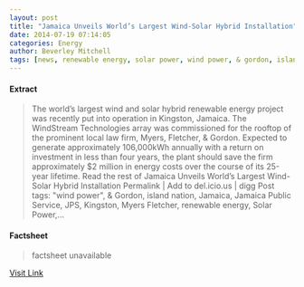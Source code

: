```yaml
---
layout: post
title: "Jamaica Unveils World’s Largest Wind-Solar Hybrid Installation"
date: 2014-07-19 07:14:05
categories: Energy
author: Beverley Mitchell
tags: [news, renewable energy, solar power, wind power, & gordon, island nation, jamaica, jamaica public service, jps, kingston, myers fletcher, solar wind hybrid, solarmills, windstream technologies, worlds largest wind solar hybrid]
---
```



#### Extract
>The world’s largest wind and solar hybrid renewable energy project was recently put into operation in Kingston, Jamaica. The WindStream Technologies array was commissioned for the rooftop of the prominent local law firm, Myers, Fletcher, &amp; Gordon. Expected to generate approximately 106,000kWh annually with a return on investment in less than four years, the plant should save the firm approximately $2 million in energy costs over the course of its 25-year lifetime. Read the rest of Jamaica Unveils World’s Largest Wind-Solar Hybrid Installation Permalink | Add to del.icio.us | digg Post tags: "wind power", &amp; Gordon, island nation, Jamaica, Jamaica Public Service, JPS, Kingston, Myers Fletcher, renewable energy, Solar Power,...

#### Factsheet
>factsheet unavailable

[Visit Link](http://inhabitat.com/jamaica-unveils-worlds-largest-wind-solar-hybrid-installation/)


